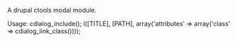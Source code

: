 A drupal ctools modal module.

Usage:
cdialog_include();
l([TITLE], [PATH], array('attributes' => array('class' => cdialog_link_class())));